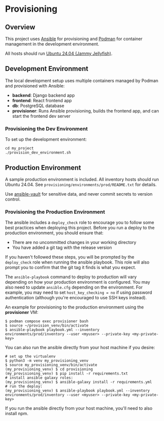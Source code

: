 # Provisioning

## Overview

This project uses [Ansible](https://docs.ansible.com/ansible/latest/index.html) for provisioning and [Podman](https://podman.io/) for container management in the development environment.

All hosts should run [Ubuntu 24.04 (Jammy Jellyfish)](https://releases.ubuntu.com/24.04/).

## Development Environment

The local development setup uses multiple containers managed by Podman and provisioned with Ansible:

- **backend**: Django backend app
- **frontend**: React frontend app
- **db**: PostgreSQL database
- **provisioner**: Runs Ansible provisioning, builds the frontend app, and can start the frontend dev server

### Provisioning the Dev Environment

To set up the development environment:

```
cd my_project
./provision_dev_environment.sh
```

## Production Environment

A sample production environment is included. All inventory hosts should run Ubuntu 24.04. See `provisioning/environments/prod/README.txt` for details.

Use [ansible-vault](https://docs.ansible.com/ansible/latest/user_guide/vault.html) for sensitive data, and never commit secrets to version control.

### Provisioning the Production Environment

The ansible includes a `deploy_check` role to encourage you to follow some best
practices when deploying this project. Before you run a deploy to the production
environment, you should ensure that:

* There are no uncommitted changes in your working directory
* You have added a git tag with the release version

If you haven't followed these steps, you will be prompted by the `deploy_check`
role when running the ansible playbook. This role will also prompt you to
confirm that the git tag it finds is what you expect.

The `ansible-playbook` command to deploy to production will vary depending on
how your production environment is configured. You may also need to update
`ansible.cfg` depending on the environment. For example, you may need to set
`host_key_checking = no` if using password authentication (although you're 
encouraged to use SSH keys instead).

An example for provisioning to the production environment using the
**provisioner** VM:

```
$ podman compose exec provisioner bash
$ source ~/provision_venv/bin/activate
$ ansible-playbook playbook.yml --inventory environments/prod/inventory --user <myuser> --private-key <my-private-key>
```

You can also run the ansible directly from your host machine if you desire:

```
# set up the virtualenv
$ python3 -m venv my_provisioning_venv
$ source my_provisioning_venv/bin/activate
(my_provisioning_venv) $ cd provisioning
(my_provisioning_venv) $ pip install -r requirements.txt
# install ansible galaxy roles:
(my_provisioning_venv) $ ansible-galaxy install -r requirements.yml
# run the deploy:
(my_provisioning_venv) $ ansible-playbook playbook.yml --inventory environments/prod/inventory --user <myuser> --private-key <my-private-key>
```

If you run the ansible directly from your host machine, you'll need to also install npm.
